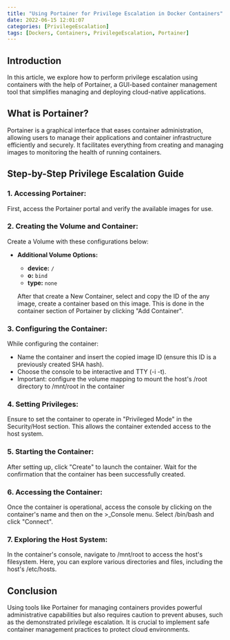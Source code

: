 ```yaml
---
title: "Using Portainer for Privilege Escalation in Docker Containers"
date: 2022-06-15 12:01:07
categories: [PrivilegeEscalation]
tags: [Dockers, Containers, PrivilegeEscalation, Portainer]
---
```


## Introduction

In this article, we explore how to perform privilege escalation using containers with the help of Portainer, a GUI-based container management tool that simplifies managing and deploying cloud-native applications.

## What is Portainer?

Portainer is a graphical interface that eases container administration, allowing users to manage their applications and container infrastructure efficiently and securely. It facilitates everything from creating and managing images to monitoring the health of running containers.

## Step-by-Step Privilege Escalation Guide

### 1. Accessing Portainer:
First, access the Portainer portal and verify the available images for use.

### 2. Creating the Volume and Container:
Create a Volume with these configurations below:  
- **Additional Volume Options:**
  - **device:** `/`
  - **o:** `bind`
  - **type:** `none`
  
  After that create a New Container, select and copy the ID of the any image, create a container based on this image. This is done in the container section of Portainer by clicking "Add Container".

### 3. Configuring the Container:
While configuring the container:
- Name the container and insert the copied image ID (ensure this ID is a previously created SHA hash).
- Choose the console to be interactive and TTY (-i -t).
- Important: configure the volume mapping to mount the host's /root directory to /mnt/root in the container

### 4. Setting Privileges:
Ensure to set the container to operate in "Privileged Mode" in the Security/Host section. This allows the container extended access to the host system.

### 5. Starting the Container:
After setting up, click "Create" to launch the container. Wait for the confirmation that the container has been successfully created.

### 6. Accessing the Container:
Once the container is operational, access the console by clicking on the container's name and then on the >_Console menu. Select /bin/bash and click "Connect".

### 7. Exploring the Host System:
In the container's console, navigate to /mnt/root to access the host's filesystem. Here, you can explore various directories and files, including the host's /etc/hosts.

## Conclusion

Using tools like Portainer for managing containers provides powerful administrative capabilities but also requires caution to prevent abuses, such as the demonstrated privilege escalation. It is crucial to implement safe container management practices to protect cloud environments.
